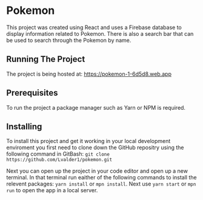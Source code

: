 # Pokemon

This project was created using React and uses a Firebase database to display information related to Pokemon. There is also a search bar that can be used to search through the Pokemon by name.

## Running The Project

The project is being hosted at: https://pokemon-1-6d5d8.web.app 

## Prerequisites

To run the project a package manager such as Yarn or NPM is required. 

## Installing

To install this project and get it working in your local development enviroment you first need to clone down the GitHub repositry using the following command in GitBash: `git clone https://github.com/Lvalder1/pokemon.git`

Next you can open up the project in your code editor and open up a new terminal. In that terminal run eaither of the following commands to install the relevent packages: `yarn install` or `mpn install`. Next use `yarn start` or `mpn run` to open the app in a local server.
